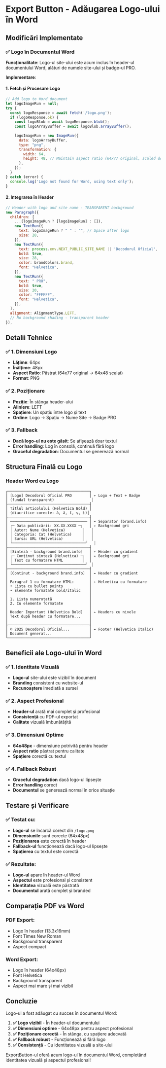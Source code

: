 # Export Button - Adăugarea Logo-ului în Word

## Modificări Implementate

### ✅ **Logo în Documentul Word**
**Funcționalitate**: Logo-ul site-ului este acum inclus în header-ul documentului Word, alături de numele site-ului și badge-ul PRO.

**Implementare**:

#### 1. **Fetch și Procesare Logo**
```javascript
// Add logo to Word document
let logoImageRun = null;
try {
  const logoResponse = await fetch('/logo.png');
  if (logoResponse.ok) {
    const logoBlob = await logoResponse.blob();
    const logoArrayBuffer = await logoBlob.arrayBuffer();
    
    logoImageRun = new ImageRun({
      data: logoArrayBuffer,
      type: "png",
      transformation: {
        width: 64,
        height: 48, // Maintain aspect ratio (64x77 original, scaled down)
      },
    });
  }
} catch (error) {
  console.log('Logo not found for Word, using text only');
}
```

#### 2. **Integrarea în Header**
```javascript
// Header with logo and site name - TRANSPARENT background
new Paragraph({
  children: [
    ...(logoImageRun ? [logoImageRun] : []),
    new TextRun({
      text: logoImageRun ? " " : "", // Space after logo
      size: 28,
    }),
    new TextRun({
      text: process.env.NEXT_PUBLIC_SITE_NAME || 'Decodorul Oficial',
      bold: true,
      size: 28,
      color: brandColors.brand,
      font: "Helvetica",
    }),
    new TextRun({
      text: " PRO",
      bold: true,
      size: 20,
      color: "FFFFFF",
      font: "Helvetica",
    }),
  ],
  alignment: AlignmentType.LEFT,
  // No background shading - transparent header
}),
```

## Detalii Tehnice

### ✅ **1. Dimensiuni Logo**
- **Lățime**: 64px
- **Înălțime**: 48px
- **Aspect Ratio**: Păstrat (64x77 original → 64x48 scalat)
- **Format**: PNG

### ✅ **2. Poziționare**
- **Poziție**: În stânga header-ului
- **Aliniere**: LEFT
- **Spațiere**: Un spațiu între logo și text
- **Ordine**: Logo → Spațiu → Nume Site → Badge PRO

### ✅ **3. Fallback**
- **Dacă logo-ul nu este găsit**: Se afișează doar textul
- **Error handling**: Log în consolă, continuă fără logo
- **Graceful degradation**: Documentul se generează normal

## Structura Finală cu Logo

### Header Word cu Logo
```
┌─────────────────────────────────────┐
│ [Logo] Decodorul Oficial PRO        │ ← Logo + Text + Badge
│ (fundal transparent)                 │
├─────────────────────────────────────┤
│ Titlul articolului (Helvetica Bold) │
│ (diacritice corecte: ă, â, î, ș, ț)│
├─────────────────────────────────────┤
│ ─────────────────────────────────── │ ← Separator (brand.info)
│ ┌─ Data publicării: XX.XX.XXXX ─┐   │ ← Background gri
│ │ Autor: Nume (Helvetica)        │   │
│ │ Categoria: Cat (Helvetica)     │   │
│ │ Sursa: URL (Helvetica)         │   │
│ └─────────────────────────────────┘   │
├─────────────────────────────────────┤
│ [Sinteză - background brand.info]   │ ← Header cu gradient
│ ┌─ Conținut sinteză (Helvetica) ─┐  │ ← Background gri
│ │ Text cu formatare HTML         │  │
│ └─────────────────────────────────┘  │
├─────────────────────────────────────┤
│ [Continut - background brand.info]  │ ← Header cu gradient
│                                     │
│ Paragraf 1 cu formatare HTML:       │ ← Helvetica cu formatare
│ • Lista cu bullet points            │
│ • Elemente formatate bold/italic    │
│                                     │
│ 1. Lista numerotată                 │
│ 2. Cu elemente formatate            │
│                                     │
│ Header Important (Helvetica Bold)   │ ← Headers cu nivele
│ Text după header cu formatare...    │
│                                     │
├─────────────────────────────────────┤
│ © 2025 Decodorul Oficial...         │ ← Footer (Helvetica Italic)
│ Document generat...                 │
└─────────────────────────────────────┘
```

## Beneficii ale Logo-ului în Word

### ✅ **1. Identitate Vizuală**
- **Logo-ul** site-ului este vizibil în document
- **Branding** consistent cu website-ul
- **Recunoaștere** imediată a sursei

### ✅ **2. Aspect Profesional**
- **Header-ul** arată mai complet și profesional
- **Consistență** cu PDF-ul exportat
- **Calitate** vizuală îmbunătățită

### ✅ **3. Dimensiuni Optime**
- **64x48px** - dimensiune potrivită pentru header
- **Aspect ratio** păstrat pentru calitate
- **Spațiere** corectă cu textul

### ✅ **4. Fallback Robust**
- **Graceful degradation** dacă logo-ul lipsește
- **Error handling** corect
- **Documentul** se generează normal în orice situație

## Testare și Verificare

### ✅ **Testat cu**:
- **Logo-ul** se încarcă corect din `/logo.png`
- **Dimensiunile** sunt corecte (64x48px)
- **Poziționarea** este corectă în header
- **Fallback-ul** funcționează dacă logo-ul lipsește
- **Spațierea** cu textul este corectă

### ✅ **Rezultate**:
- **Logo-ul** apare în header-ul Word
- **Aspectul** este profesional și consistent
- **Identitatea** vizuală este păstrată
- **Documentul** arată complet și branded

## Comparație PDF vs Word

### **PDF Export**:
- Logo în header (13.3x16mm)
- Font Times New Roman
- Background transparent
- Aspect compact

### **Word Export**:
- Logo în header (64x48px)
- Font Helvetica
- Background transparent
- Aspect mai mare și mai vizibil

## Concluzie

Logo-ul a fost adăugat cu succes în documentul Word:

1. **✅ Logo vizibil** - În header-ul documentului
2. **✅ Dimensiuni optime** - 64x48px pentru aspect profesional
3. **✅ Poziționare corectă** - În stânga, cu spațiere adecvată
4. **✅ Fallback robust** - Funcționează și fără logo
5. **✅ Consistență** - Cu identitatea vizuală a site-ului

ExportButton-ul oferă acum logo-ul în documentul Word, completând identitatea vizuală și aspectul profesional!
